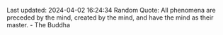 Last updated: 2024-04-02 16:24:34
Random Quote: All phenomena are preceded by the mind, created by the mind, and have the mind as their master. - The Buddha